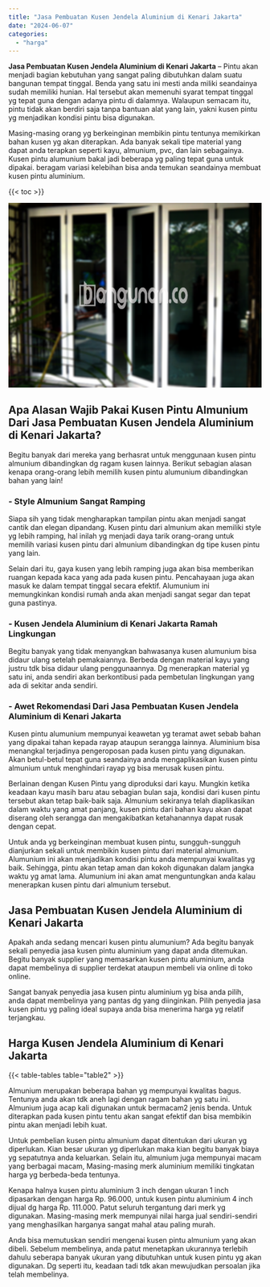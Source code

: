 ```yaml
---
title: "Jasa Pembuatan Kusen Jendela Aluminium di Kenari Jakarta"
date: "2024-06-07"
categories: 
  - "harga"
---
```


**Jasa Pembuatan Kusen Jendela Aluminium di Kenari Jakarta** – Pintu akan menjadi bagian kebutuhan yang sangat paling dibutuhkan dalam suatu bangunan tempat tinggal. Benda yang satu ini mesti anda miliki seandainya sudah memiliki hunian. Hal tersebut akan memenuhi syarat tempat tinggal yg tepat guna dengan adanya pintu di dalamnya. Walaupun semacam itu, pintu tidak akan berdiri saja tanpa bantuan alat yang lain, yakni kusen pintu yg menjadikan kondisi pintu bisa digunakan.

Masing-masing orang yg berkeinginan membikin pintu tentunya memikirkan bahan kusen yg akan diterapkan. Ada banyak sekali tipe material yang dapat anda terapkan seperti kayu, almunium, pvc, dan lain sebagainya. Kusen pintu alumunium bakal jadi beberapa yg paling tepat guna untuk dipakai. beragam variasi kelebihan bisa anda temukan seandainya membuat kusen pintu aluminium.

{{< toc >}}

![Jasa Pembuatan Kusen Jendela Aluminium di Kenari Jakarta](/images/harga-kusen-jendela-alumunium-26.png)

## Apa Alasan Wajib Pakai Kusen Pintu Almunium Dari Jasa Pembuatan Kusen Jendela Aluminium di Kenari Jakarta?

Begitu banyak dari mereka yang berhasrat untuk menggunaan kusen pintu almunium dibandingkan dg ragam kusen lainnya. Berikut sebagian alasan kenapa orang-orang lebih memilih kusen pintu alumunium dibandingkan bahan yang lain!

### \- Style Almunium Sangat Ramping

Siapa sih yang tidak mengharapkan tampilan pintu akan menjadi sangat cantik dan elegan dipandang. Kusen pintu dari almunium akan memiliki style yg lebih ramping, hal inilah yg menjadi daya tarik orang-orang untuk memilih variasi kusen pintu dari almunium dibandingkan dg tipe kusen pintu yang lain.

Selain dari itu, gaya kusen yang lebih ramping juga akan bisa memberikan ruangan kepada kaca yang ada pada kusen pintu. Pencahayaan juga akan masuk ke dalam tempat tinggal secara efektif. Alumunium ini memungkinkan kondisi rumah anda akan menjadi sangat segar dan tepat guna pastinya.

### \- Kusen Jendela Aluminium di Kenari Jakarta Ramah Lingkungan

Begitu banyak yang tidak menyangkan bahwasanya kusen alumunium bisa didaur ulang setelah pemakaiannya. Berbeda dengan material kayu yang justru tdk bisa didaur ulang penggunaannya. Dg menerapkan material yg satu ini, anda sendiri akan berkontibusi pada pembetulan lingkungan yang ada di sekitar anda sendiri.

### \- Awet Rekomendasi Dari Jasa Pembuatan Kusen Jendela Aluminium di Kenari Jakarta

Kusen pintu alumunium mempunyai keawetan yg teramat awet sebab bahan yang dipakai tahan kepada rayap ataupun serangga lainnya. Aluminium bisa menangkal terjadinya pengeroposan pada kusen pintu yang digunakan. Akan betul-betul tepat guna seandainya anda mengaplikasikan kusen pintu almunium untuk menghindari rayap yg bisa merusak kusen pintu.

Berlainan dengan Kusen Pintu yang diproduksi dari kayu. Mungkin ketika keadaan kayu masih baru atau sebagian bulan saja, kondisi dari kusen pintu tersebut akan tetap baik-baik saja. Almunium sekiranya telah diaplikasikan dalam waktu yang amat panjang, kusen pintu dari bahan kayu akan dapat diserang oleh serangga dan mengakibatkan ketahanannya dapat rusak dengan cepat.

Untuk anda yg berkeinginan membuat kusen pintu, sungguh-sungguh dianjurkan sekali untuk membikin kusen pintu dari material almunium. Alumunium ini akan menjadikan kondisi pintu anda mempunyai kwalitas yg baik. Sehingga, pintu akan tetap aman dan kokoh digunakan dalam jangka waktu yg amat lama. Alumunium ini akan amat menguntungkan anda kalau menerapkan kusen pintu dari almunium tersebut.

## Jasa Pembuatan Kusen Jendela Aluminium di Kenari Jakarta

Apakah anda sedang mencari kusen pintu alumunium? Ada begitu banyak sekali penyedia jasa kusen pintu aluminium yang dapat anda ditemukan. Begitu banyak supplier yang memasarkan kusen pintu aluminium, anda dapat membelinya di supplier terdekat ataupun membeli via online di toko online.

Sangat banyak penyedia jasa kusen pintu aluminium yg bisa anda pilih, anda dapat membelinya yang pantas dg yang diinginkan. Pilih penyedia jasa kusen pintu yg paling ideal supaya anda bisa menerima harga yg relatif terjangkau.

## Harga Kusen Jendela Aluminium di Kenari Jakarta

{{< table-tables table="table2" >}}

Almunium merupakan beberapa bahan yg mempunyai kwalitas bagus. Tentunya anda akan tdk aneh lagi dengan ragam bahan yg satu ini. Almunium juga acap kali digunakan untuk bermacam2 jenis benda. Untuk diterapkan pada kusen pintu tentu akan sangat efektif dan bisa membikin pintu akan menjadi lebih kuat.

Untuk pembelian kusen pintu almunium dapat ditentukan dari ukuran yg diperlukan. Kian besar ukuran yg diperlukan maka kian begitu banyak biaya yg sepatutnya anda keluarkan. Selain itu, almunium juga mempunyai macam yang berbagai macam, Masing-masing merk aluminium memiliki tingkatan harga yg berbeda-beda tentunya.

Kenapa halnya kusen pintu aluminium 3 inch dengan ukuran 1 inch dipasarkan dengan harga Rp. 96.000, untuk kusen pintu aluminium 4 inch dijual dg harga Rp. 111.000. Patut seluruh tergantung dari merk yg digunakan. Masing-masing merk mempunyai nilai harga jual sendiri-sendiri yang menghasilkan harganya sangat mahal atau paling murah.

Anda bisa memutuskan sendiri mengenai kusen pintu almunium yang akan dibeli. Sebelum membelinya, anda patut menetapkan ukurannya terlebih dahulu seberapa banyak ukuran yang dibutuhkan untuk kusen pintu yg akan digunakan. Dg seperti itu, keadaan tadi tdk akan mewujudkan persoalan jika telah membelinya.
